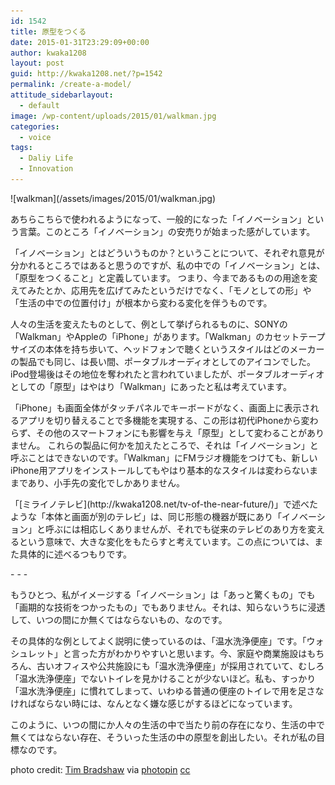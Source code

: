 ```yaml
---
id: 1542
title: 原型をつくる
date: 2015-01-31T23:29:09+00:00
author: kwaka1208
layout: post
guid: http://kwaka1208.net/?p=1542
permalink: /create-a-model/
attitude_sidebarlayout:
  - default
image: /wp-content/uploads/2015/01/walkman.jpg
categories:
  - voice
tags:
  - Daliy Life
  - Innovation
---
```

<p>
![walkman](/assets/images/2015/01/walkman.jpg)
</p>
<p>
あちらこちらで使われるようになって、一般的になった「イノベーション」という言葉。このところ「イノベーション」の安売りが始まった感がしています。
</p>
<p>
「イノベーション」とはどういうものか？ということについて、それぞれ意見が分かれるところではあると思うのですが、私の中での「イノベーション」とは、「原型をつくること」と定義しています。
つまり、今まであるものの用途を変えてみたとか、応用先を広げてみたというだけでなく、「モノとしての形」や「生活の中での位置付け」が根本から変わる変化を伴うものです。
</p>
<p>
人々の生活を変えたものとして、例として挙げられるものに、SONYの「Walkman」やAppleの「iPhone」があります。「Walkman」のカセットテープサイズの本体を持ち歩いて、ヘッドフォンで聴くというスタイルはどのメーカーの製品でも同じ、は長い間、ポータブルオーディオとしてのアイコンでした。
iPod登場後はその地位を奪われたと言われていましたが、ポータブルオーディオとしての「原型」はやはり「Walkman」にあったと私は考えています。
</p>
<p>
「iPhone」も画面全体がタッチパネルでキーボードがなく、画面上に表示されるアプリを切り替えることで多機能を実現する、この形は初代iPhoneから変わらず、その他のスマートフォンにも影響を与え「原型」として変わることがありません。
これらの製品に何かを加えたところで、それは「イノベーション」と呼ぶことはできないのです。「Walkman」にFMラジオ機能をつけても、新しいiPhone用アプリをインストールしてもやはり基本的なスタイルは変わらないままであり、小手先の変化でしかありません。
</p>
<p>
「[ミライノテレビ](http://kwaka1208.net/tv-of-the-near-future/)」で述べたような「本体と画面が別のテレビ」は、同じ形態の機器が既にあり「イノベーション」と呼ぶには相応しくありませんが、それでも従来のテレビのあり方を変えるという意味で、大きな変化をもたらすと考えています。この点については、また具体的に述べるつもりです。
</p>
- - -
<p>
もうひとつ、私がイメージする「イノベーション」は「あっと驚くもの」でも「画期的な技術をつかったもの」でもありません。それは、知らないうちに浸透して、いつの間にか無くてはならないもの、なのです。
</p>
<p>
その具体的な例としてよく説明に使っているのは、「温水洗浄便座」です。「ウォシュレット」と言った方がわかりやすいと思います。今、家庭や商業施設はもちろん、古いオフィスや公共施設にも「温水洗浄便座」が採用されていて、むしろ「温水洗浄便座」でないトイレを見かけることが少ないほど。私も、すっかり「温水洗浄便座」に慣れてしまって、いわゆる普通の便座のトイレで用を足さなければならない時には、なんとなく嫌な感じがするほどになっています。
</p>
<p>
このように、いつの間にか人々の生活の中で当たり前の存在になり、生活の中で無くてはならない存在、そういった生活の中の原型を創出したい。それが私の目標なのです。
</p>

photo credit: [Tim Bradshaw](https://www.flickr.com/photos/timbradshaw/2836028342/) via [photopin](http://photopin.com) [cc](http://creativecommons.org/licenses/by-nc-sa/2.0/)